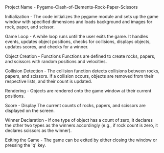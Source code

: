 Project Name - Pygame-Clash-of-Elements-Rock-Paper-Scissors

Initialization	- The code initializes the pygame module and sets up the game window with specified dimensions and loads background and images for rock, paper, and scissor.

Game Loop -	A while loop runs until the user exits the game. It handles events, updates object positions, checks for collisions, displays objects, updates scores, and checks for a winner.

Object Creation - Functions	Functions are defined to create rocks, papers, and scissors with random positions and velocities.

Collision Detection	- The collision function detects collisions between rocks, papers, and scissors. If a collision occurs, objects are removed from their respective lists, and their count is updated.

Rendering	- Objects are rendered onto the game window at their current positions.

Score - Display	The current counts of rocks, papers, and scissors are displayed on the screen.

Winner Declaration -	If one type of object has a count of zero, it declares the other two types as the winners accordingly (e.g., if rock count is zero, it declares scissors as the winner).

Exiting the Game	- The game can be exited by either closing the window or pressing the 'q' key.
